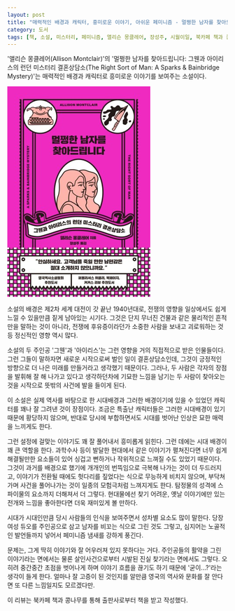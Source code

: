 ```yaml
---
layout: post
title: "매력적인 배경과 캐릭터, 흥미로운 이야기, 아쉬운 페미니즘 - 멀쩡한 남자를 찾아드립니다"
category: 도서
tags: [책, 소설, 미스터리, 페미니즘, 앨리슨 몽클레어, 장성주, 시월이일, 북카페 책과 콩나무, 서평]
---
```


'앨리슨 몽클레어(Allison Montclair)'의
'멀쩡한 남자를 찾아드립니다: 그웬과 아이리스의 런던 미스터리 결혼상담소(The Right Sort of Man: A Sparks & Bainbridge Mystery)'는
매력적인 배경과 캐릭터로 흥미로운 이야기를 보여주는 소설이다.

![표지](/images/the-right-sort-of-man-bookthe-right-sort-of-man-book-h480.jpg)

소설의 배경은 제2차 세계 대전이 갓 끝난 1940년대로,
전쟁의 영향을 일상에서도 쉽게 느낄 수 있을만큼 짙게 남아있는 시기다.
그것은 단지 무너진 건물과 같은 물리적인 흔적만을 말하는 것이 아니라,
전쟁에 후유증이라던가 소중한 사람을 보내고 괴로워하는 것 등
정신적인 영향 역시 많다.

소설의 두 주인공 '그웬'과 '아이리스'는 그런 영향을 거의 직접적으로 받은 인물들이다.
그런 그들이 말하자면 새로운 시작으로써 벌인 일이 결혼상담소인데,
그것이 긍정적인 방향으로 더 나은 미래를 만들거라고 생각했기 때문이다.
그러나, 두 사람은 각자의 장점을 발휘해 잘 해 나가고 있다고 생각하던차에
기묘한 느낌을 남기는 두 사람이 찾아오는 것을 시작으로
뜻밖의 사건에 발을 들이게 된다.

이 소설은 실제 역사를 바탕으로 한 시대배경과
그러한 배경이기에 있을 수 있었던 캐릭터를 꽤나 잘 그려낸 것이 장점이다.
조금은 특출난 캐릭터들은 그러한 시대배경이 있기 때문에 황당하지 않으며,
반대로 당시에 부합하면서도 시대를 벗어난 인상은 묘한 매력을 느끼게도 한다.

그런 설정에 걸맞는 이야기도 꽤 잘 풀어내서 흥미롭게 읽힌다.
그런 데에는 시대 배경이 꽤 큰 역할을 한다.
과학수사 등이 발달한 현대에서 같은 이야기가 펼쳐진다면
너무 쉽게 해결될만한 요소들이 있어 싱겁고 뻔하거나 작위적으로 느껴질 수도 있었기 때문이다.
그것이 과거를 배경으로 했기에 개개인의 번뜩임으로 극복해 나가는 것이 더 두드러지고,
이야기가 전환될 때에도 헛다리를 짚었다는 식으로 무능하게 비치지 않으며,
부닥쳐가며 사건을 풀어나가는 것이 일종의 모험극처럼 느껴지게도 한다.
탐정물의 성격에 스파이물의 요소까지 더해져서 더 그렇다.
현대물에선 찾기 어려운, 옛날 이야기에만 있는 전개와 느낌을 좋아한다면 더욱 재미있게 볼 만하다.

시대가 시대인만큼 당시 사람들의 인식을 보여주면서 성차별 요소도 많이 말한다.
당장 여성 듀오를 주인공으로 삼고 남자를 비꼬는 식으로 그린 것도 그렇고,
심지어는 노골적인 발언들까지 넣어서 페미니즘 냄새를 강하게 풍긴다.

문제는, 그게 딱히 이야기와 잘 어우러져 있지 못하다는 거다.
주인공들의 활약을 그린 이야기라는 면에서는 물론
살인사건으로부터 시발된 진실 찾기라는 면에서도 그렇다.
오히려 중간중간 초점을 벗어나게 하며 이야기 흐름을 끊기도 하기 때문에
'굳이...?'라는 생각이 들게 한다.
얼마나 잘 고증이 된 것인지를 알만큼 영국의 역사와 문화를 잘 안다면 또 다른 느낌일지도 모르겠다만.



<div class="im im-info">
이 리뷰는 북카페 책과 콩나무를 통해 출판사로부터 책을 받고 작성했다.
</div>
